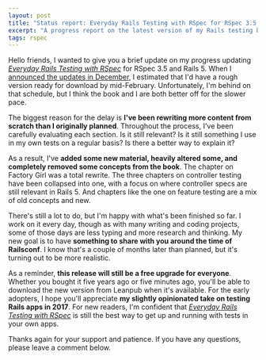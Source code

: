 ```yaml
---
layout: post
title: "Status report: Everyday Rails Testing with RSpec for RSpec 3.5 and Rails 5"
excerpt: "A progress report on the latest version of my Rails testing book."
tags: rspec
---
```


Hello friends, I wanted to give you a brief update on my progress updating *[Everyday Rails Testing with RSpec](https://leanpub.com/everydayrailsrspec)* for RSpec 3.5 and Rails 5. When I [announced the updates in December](/2016/12/05/rspec-book-rails-5.html), I estimated that I'd have a rough version ready for download by mid-February. Unfortunately, I'm behind on that schedule, but I think the book and I are both better off for the slower pace.

The biggest reason for the delay is **I've been rewriting more content from scratch than I originally planned**. Throughout the process, I've been carefully evaluating each section. Is it still relevant? Is it still something I use in my own tests on a regular basis? Is there a better way to explain it?

As a result, I've **added some new material, heavily altered some, and completely removed some concepts from the book**. The chapter on Factory Girl was a total rewrite. The three chapters on controller testing have been collapsed into one, with a focus on where controller specs are still relevant in Rails 5. And chapters like the one on feature testing are a mix of old concepts and new.

There's still a lot to do, but I'm happy with what's been finished so far. I work on it every day, though as with many writing and coding projects, some of those days are less typing and more research and thinking. My new goal is to have **something to share with you around the time of Railsconf**. I know that's a couple of months later than planned, but it's turning out to be more realistic.

As a reminder, **this release will still be a free upgrade for everyone**. Whether you bought it five years ago or five minutes ago, you'll be able to download the new version from Leanpub when it's available. For the early adopters, I hope you'll appreciate **my slightly opinionated take on testing Rails apps in 2017**. For new readers, I'm confident that *[Everyday Rails Testing with RSpec](https://leanpub.com/everydayrailsrspec)* is still the best way to get up and running with tests in your own apps.

Thanks again for your support and patience. If you have any questions, please leave a comment below.
